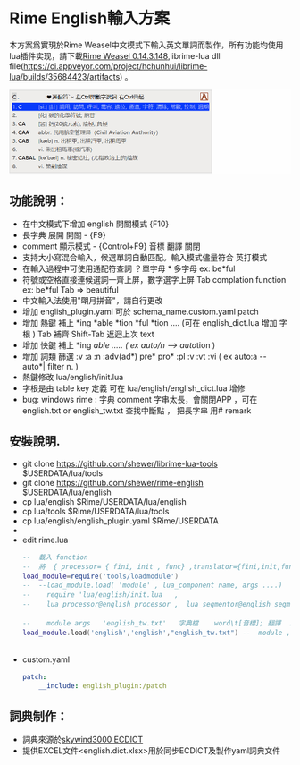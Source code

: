 # Rime English輸入方案

本方案爲實現於Rime Weasel中文模式下輸入英文單詞而製作，所有功能均使用lua插件实现，請下載[Rime Weasel 0.14.3.148](https://bintray.com/rime/weasel/testing),librime-lua dll file(https://ci.appveyor.com/project/hchunhui/librime-lua/builds/35684423/artifacts) 。

![computer](demo/computer.gif)

## 功能說明：

- 在中文模式下增加 english 開關模式  {F10}
- 長字典 展開 開關 - {F9}
- comment 顯示模式 - {Control+F9}    音標  翻譯  關閉 
- 支持大小寫混合輸入，候選單詞自動匹配。輸入模式儘量符合 英打模式 
- 在輸入過程中可使用通配符查詞   ？單字母 * 多字母 ex: be*ful 
- 符號或空格直接連候選詞一齊上屏，數字選字上屏 Tab complation function ex: be*ful Tab => beautiful
- 中文輸入法使用"朙月拼音"，請自行更改
- 增加 english_plugin.yaml   可於 schema_name.custom.yaml  patch 
- 增加 熱鍵 補上 *ing *able *tion *ful *tion  ....  (可在 english_dict.lua 增加 字根 )  Tab 補齊 Shift-Tab 返迴上次 text 
- 增加 怏鍵 補上 *ing *able .....   ( ex auto/n --> auto*tion ) 
- 增加 詞類 篩選  :v :a :n :adv(ad*) pre* pro* :pl :v :vt :vi   ( ex auto:a -- auto*| filter  n. )
- 熱鍵修改  lua/english/init.lua  
- 字根是由 table key 定義 可在 lua/english/english_dict.lua  增修
- bug:  windows rime : 字典 comment 字串太長，會關閉APP ，可在 english.txt or english_tw.txt 查找中斷點 ，
把長字串   用# remark 


  

## 安裝說明.
- git clone https://github.com/shewer/librime-lua-tools $USERDATA/lua/tools
- git clone https://github.com/shewer/rime-english    $USERDATA/lua/english
- cp  lua/english  $Rime/USERDATA/lua/english
- cp  lua/tools    $Rime/USERDATA/lua/tools
- cp  lua/english/english_plugin.yaml  $Rime/USERDATA
- 
- edit rime.lua  
  ```lua 
  --  載入 function 
  --  將  { processor= { fini, init , func} ,translator={fini,init,func} .....}  載入全域
  load_module=require('tools/loadmodule')
  --  --load_module.load( 'module' , lua_component name, args ....)
  --    require 'lua/english/init.lua   ,
  --    lua_processor@english_processor ,  lua_segmentor@english_segmentor .....
  
  --    module args   'english_tw.txt'   字典檔    word\t[音標]; 翻譯  ......   \t
  load_module.load('english','english',"english_tw.txt") --  module , target_name , dict_file
  
  
  
  ```
- custom.yaml
  ```yaml
  patch:
	  __include: english_plugin:/patch
  ```

## 詞典制作：
- 詞典來源於[skywind3000 ECDICT](https://github.com/skywind3000/ECDICT)
- 提供EXCEL文件<english.dict.xlsx>用於同步ECDICT及製作yaml詞典文件

